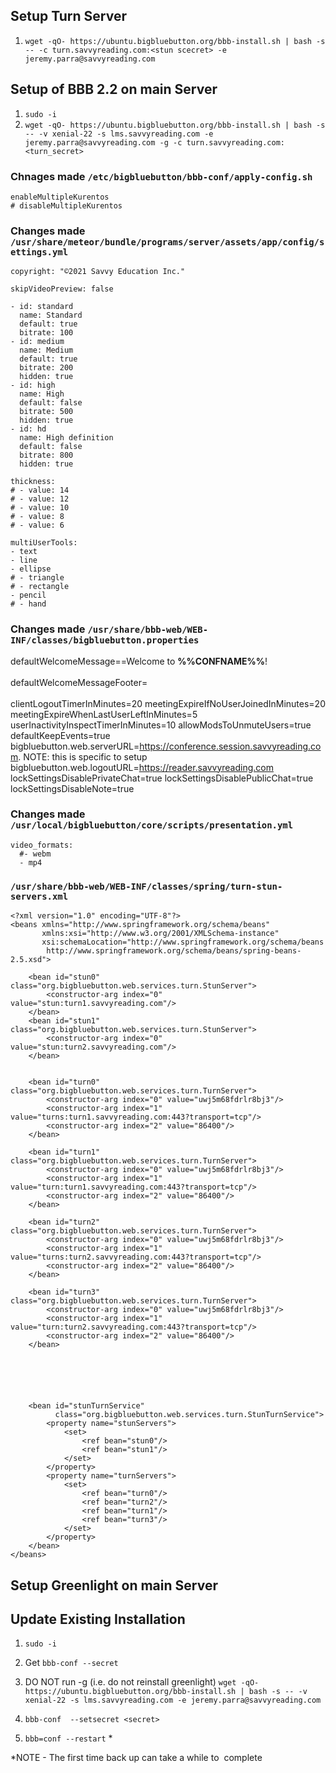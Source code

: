 ## Setup Turn Server
1. `wget -qO- https://ubuntu.bigbluebutton.org/bbb-install.sh | bash -s -- -c turn.savvyreading.com:<stun scecret> -e jeremy.parra@savvyreading.com`

## Setup of BBB 2.2 on main Server  
1. `sudo -i`
2. `wget -qO- https://ubuntu.bigbluebutton.org/bbb-install.sh | bash -s -- -v xenial-22 -s lms.savvyreading.com -e jeremy.parra@savvyreading.com -g -c turn.savvyreading.com: <turn_secret>`
### Chnages made `/etc/bigbluebutton/bbb-conf/apply-config.sh`
```
enableMultipleKurentos
# disableMultipleKurentos
```

### Changes made `/usr/share/meteor/bundle/programs/server/assets/app/config/settings.yml`
```
copyright: "©2021 Savvy Education Inc."
```

```
skipVideoPreview: false
```

```
- id: standard
  name: Standard
  default: true
  bitrate: 100
- id: medium
  name: Medium
  default: true
  bitrate: 200
  hidden: true
- id: high
  name: High
  default: false
  bitrate: 500
  hidden: true
- id: hd
  name: High definition
  default: false
  bitrate: 800
  hidden: true
```
```
thickness:
# - value: 14
# - value: 12
# - value: 10
# - value: 8
# - value: 6
```

           
```
multiUserTools:
- text
- line
- ellipse
# - triangle
# - rectangle
- pencil
# - hand
```

### Changes made `/usr/share/bbb-web/WEB-INF/classes/bigbluebutton.properties`
defaultWelcomeMessage==Welcome to <b>%%CONFNAME%%</b>!<br><br>
defaultWelcomeMessageFooter=<br><br>
clientLogoutTimerInMinutes=20
meetingExpireIfNoUserJoinedInMinutes=20
meetingExpireWhenLastUserLeftInMinutes=5
userInactivityInspectTimerInMinutes=10
allowModsToUnmuteUsers=true
defaultKeepEvents=true
bigbluebutton.web.serverURL=https://conference.session.savvyreading.com.  NOTE: this is specific to setup 
bigbluebutton.web.logoutURL=https://reader.savvyreading.com
lockSettingsDisablePrivateChat=true
lockSettingsDisablePublicChat=true
lockSettingsDisableNote=true

### Changes made `/usr/local/bigbluebutton/core/scripts/presentation.yml`
```
video_formats:
  #- webm
  - mp4
```

### `/usr/share/bbb-web/WEB-INF/classes/spring/turn-stun-servers.xml`
```
<?xml version="1.0" encoding="UTF-8"?>
<beans xmlns="http://www.springframework.org/schema/beans"
       xmlns:xsi="http://www.w3.org/2001/XMLSchema-instance"
       xsi:schemaLocation="http://www.springframework.org/schema/beans
        http://www.springframework.org/schema/beans/spring-beans-2.5.xsd">

    <bean id="stun0" class="org.bigbluebutton.web.services.turn.StunServer">
        <constructor-arg index="0" value="stun:turn1.savvyreading.com"/>
    </bean>
    <bean id="stun1" class="org.bigbluebutton.web.services.turn.StunServer">
        <constructor-arg index="0" value="stun:turn2.savvyreading.com"/>
    </bean>


    <bean id="turn0" class="org.bigbluebutton.web.services.turn.TurnServer">
        <constructor-arg index="0" value="uwj5m68fdrlr8bj3"/>
        <constructor-arg index="1" value="turns:turn1.savvyreading.com:443?transport=tcp"/>
        <constructor-arg index="2" value="86400"/>
    </bean>

    <bean id="turn1" class="org.bigbluebutton.web.services.turn.TurnServer">
        <constructor-arg index="0" value="uwj5m68fdrlr8bj3"/>
        <constructor-arg index="1" value="turn:turn1.savvyreading.com:443?transport=tcp"/>
        <constructor-arg index="2" value="86400"/>
    </bean>

    <bean id="turn2" class="org.bigbluebutton.web.services.turn.TurnServer">
        <constructor-arg index="0" value="uwj5m68fdrlr8bj3"/>
        <constructor-arg index="1" value="turns:turn2.savvyreading.com:443?transport=tcp"/>
        <constructor-arg index="2" value="86400"/>
    </bean>

    <bean id="turn3" class="org.bigbluebutton.web.services.turn.TurnServer">
        <constructor-arg index="0" value="uwj5m68fdrlr8bj3"/>
        <constructor-arg index="1" value="turn:turn2.savvyreading.com:443?transport=tcp"/>
        <constructor-arg index="2" value="86400"/>
    </bean>






    <bean id="stunTurnService"
          class="org.bigbluebutton.web.services.turn.StunTurnService">
        <property name="stunServers">
            <set>
                <ref bean="stun0"/>
                <ref bean="stun1"/>
            </set>
        </property>
        <property name="turnServers">
            <set>
                <ref bean="turn0"/>
                <ref bean="turn2"/>
                <ref bean="turn1"/>
                <ref bean="turn3"/>
            </set>
        </property>
    </bean>
</beans>

```

## Setup Greenlight on main Server

## Update Existing Installation 
1. `sudo -i`
3. Get <Secret> 
`bbb-conf --secret`

4. DO NOT run -g (i.e. do not reinstall greenlight) 
`wget -qO- https://ubuntu.bigbluebutton.org/bbb-install.sh | bash -s -- -v xenial-22 -s lms.savvyreading.com -e jeremy.parra@savvyreading.com` 
	 
3. `bbb-conf  --setsecret <secret>`
4. `bbb=conf --restart` *

*NOTE - The first time back up can take a while to  complete
